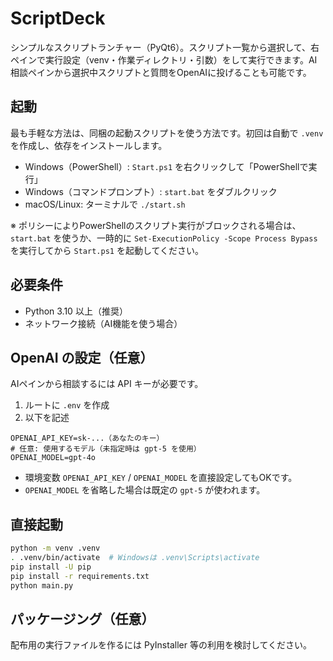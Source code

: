 # ScriptDeck

シンプルなスクリプトランチャー（PyQt6）。スクリプト一覧から選択して、右ペインで実行設定（venv・作業ディレクトリ・引数）をして実行できます。AI相談ペインから選択中スクリプトと質問をOpenAIに投げることも可能です。

## 起動

最も手軽な方法は、同梱の起動スクリプトを使う方法です。初回は自動で `.venv` を作成し、依存をインストールします。

- Windows（PowerShell）: `Start.ps1` を右クリックして「PowerShellで実行」
- Windows（コマンドプロンプト）: `start.bat` をダブルクリック
- macOS/Linux: ターミナルで `./start.sh`

※ ポリシーによりPowerShellのスクリプト実行がブロックされる場合は、`start.bat` を使うか、一時的に `Set-ExecutionPolicy -Scope Process Bypass` を実行してから `Start.ps1` を起動してください。

## 必要条件

- Python 3.10 以上（推奨）
- ネットワーク接続（AI機能を使う場合）

## OpenAI の設定（任意）

AIペインから相談するには API キーが必要です。

1. ルートに `.env` を作成
2. 以下を記述

```
OPENAI_API_KEY=sk-...（あなたのキー）
# 任意: 使用するモデル（未指定時は gpt-5 を使用）
OPENAI_MODEL=gpt-4o
```

- 環境変数 `OPENAI_API_KEY` / `OPENAI_MODEL` を直接設定してもOKです。
- `OPENAI_MODEL` を省略した場合は既定の `gpt-5` が使われます。

## 直接起動

```bash
python -m venv .venv
. .venv/bin/activate  # Windowsは .venv\Scripts\activate
pip install -U pip
pip install -r requirements.txt
python main.py
```

## パッケージング（任意）

配布用の実行ファイルを作るには PyInstaller 等の利用を検討してください。
